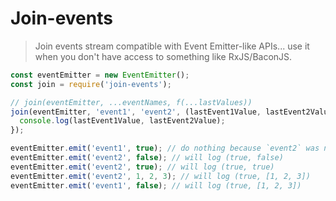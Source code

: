 # Join-events

> Join events stream compatible with Event Emitter-like APIs... use it when you don't have access to something like RxJS/BaconJS.


```javascript
const eventEmitter = new EventEmitter();
const join = require('join-events');

// join(eventEmitter, ...eventNames, f(...lastValues))
join(eventEmitter, 'event1', 'event2', (lastEvent1Value, lastEvent2Value) => {
  console.log(lastEvent1Value, lastEvent2Value);
});

eventEmitter.emit('event1', true); // do nothing because `event2` was never triggered
eventEmitter.emit('event2', false); // will log (true, false)
eventEmitter.emit('event2', true); // will log (true, true)
eventEmitter.emit('event2', 1, 2, 3); // will log (true, [1, 2, 3])
eventEmitter.emit('event1', false); // will log (true, [1, 2, 3])
```
